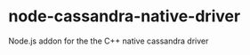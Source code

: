 node-cassandra-native-driver
============================

Node.js addon for the the C++ native cassandra driver

